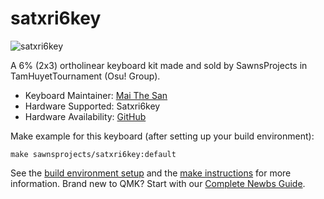 # satxri6key

![satxri6key](https://cdn.discordapp.com/attachments/860603126151512084/860671133778182194/20210703_051841.jpg)

A 6% (2x3) ortholinear keyboard kit made and sold by SawnsProjects in TamHuyetTournament (Osu! Group). 

* Keyboard Maintainer: [Mai The San](https://github.com/MaiTheSan)
* Hardware Supported: Satxri6key
* Hardware Availability: [GitHub](https://github.com/MaiTheSan/Satxri6key)

Make example for this keyboard (after setting up your build environment):

    make sawnsprojects/satxri6key:default

See the [build environment setup](https://docs.qmk.fm/#/getting_started_build_tools) and the [make instructions](https://docs.qmk.fm/#/getting_started_make_guide) for more information. Brand new to QMK? Start with our [Complete Newbs Guide](https://docs.qmk.fm/#/newbs).
